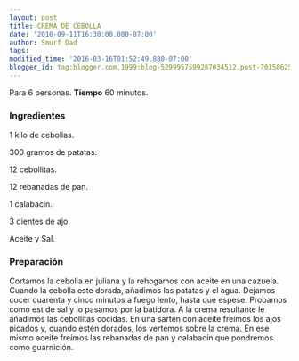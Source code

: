 ```yaml
---
layout: post
title: CREMA DE CEBOLLA
date: '2010-09-11T16:30:00.000-07:00'
author: Smurf Dad
tags: 
modified_time: '2016-03-16T01:52:49.880-07:00'
blogger_id: tag:blogger.com,1999:blog-5299957599287034512.post-7015862588607895136
---
```


Para 6 personas.
<b>Tiempo</b> 60 minutos.

<h3>Ingredientes</h3>

1 kilo de cebollas.

300 gramos de patatas.

12 cebollitas.

12 rebanadas de pan.

1 calabacín.

3 dientes de ajo.

Aceite y Sal.

<h3>Preparación</h3>

Cortamos la cebolla en juliana y la rehogamos con aceite en una cazuela. Cuando la cebolla este dorada, añadimos las patatas y el agua. Dejamos cocer cuarenta y cinco minutos a fuego lento, hasta que espese. Probamos como est de sal y lo pasamos por la batidora. A la crema resultante le añadimos las cebollitas cocidas. En una sartén con aceite freímos los ajos picados y, cuando estén dorados, los vertemos sobre la crema. En ese mismo aceite freímos las rebanadas de pan y calabacín que pondremos como guarnición.

